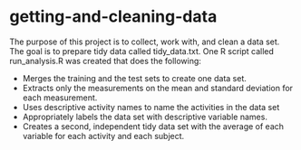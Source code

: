 # getting-and-cleaning-data

The purpose of this project is to collect, work with, and clean a data set. 
The goal is to prepare tidy data called tidy_data.txt.
One R script called run_analysis.R was created that does the following:
- Merges the training and the test sets to create one data set.
- Extracts only the measurements on the mean and standard deviation for each measurement.
- Uses descriptive activity names to name the activities in the data set
- Appropriately labels the data set with descriptive variable names.
- Creates a second, independent tidy data set with the average of each variable for each activity and each subject.
